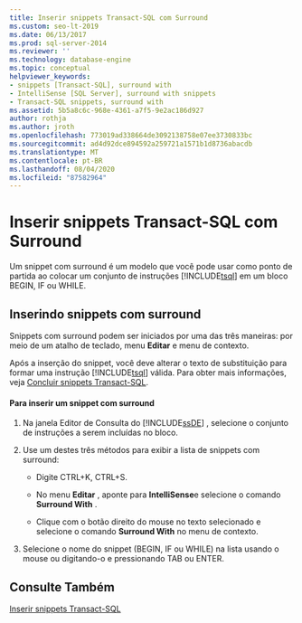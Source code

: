 ```yaml
---
title: Inserir snippets Transact-SQL com Surround
ms.custom: seo-lt-2019
ms.date: 06/13/2017
ms.prod: sql-server-2014
ms.reviewer: ''
ms.technology: database-engine
ms.topic: conceptual
helpviewer_keywords:
- snippets [Transact-SQL], surround with
- IntelliSense [SQL Server], surround with snippets
- Transact-SQL snippets, surround with
ms.assetid: 5b5a8c6c-968e-4361-a7f5-9e2ac186d927
author: rothja
ms.author: jroth
ms.openlocfilehash: 773019ad338664de3092138758e07ee3730833bc
ms.sourcegitcommit: ad4d92dce894592a259721a1571b1d8736abacdb
ms.translationtype: MT
ms.contentlocale: pt-BR
ms.lasthandoff: 08/04/2020
ms.locfileid: "87582964"
---
```

# <a name="insert-surround-with-transact-sql-snippets"></a>Inserir snippets Transact-SQL com Surround
  Um snippet com surround é um modelo que você pode usar como ponto de partida ao colocar um conjunto de instruções [!INCLUDE[tsql](../../includes/tsql-md.md)] em um bloco BEGIN, IF ou WHILE.  
  
## <a name="inserting-surround-with-snippets"></a>Inserindo snippets com surround  
 Snippets com surround podem ser iniciados por uma das três maneiras: por meio de um atalho de teclado, menu **Editar** e menu de contexto.  
  
 Após a inserção do snippet, você deve alterar o texto de substituição para formar uma instrução [!INCLUDE[tsql](../../includes/tsql-md.md)] válida. Para obter mais informações, veja [Concluir snippets Transact-SQL](complete-transact-sql-snippets.md).  
  
#### <a name="to-insert-a-surround-with-snippet"></a>Para inserir um snippet com surround  
  
1.  Na janela Editor de Consulta do [!INCLUDE[ssDE](../../includes/ssde-md.md)] , selecione o conjunto de instruções a serem incluídas no bloco.  
  
2.  Use um destes três métodos para exibir a lista de snippets com surround:  
  
    -   Digite CTRL+K, CTRL+S.  
  
    -   No menu **Editar** , aponte para **IntelliSense**e selecione o comando **Surround With** .  
  
    -   Clique com o botão direito do mouse no texto selecionado e selecione o comando **Surround With** no menu de contexto.  
  
3.  Selecione o nome do snippet (BEGIN, IF ou WHILE) na lista usando o mouse ou digitando-o e pressionando TAB ou ENTER.  
  
## <a name="see-also"></a>Consulte Também  
 [Inserir snippets Transact-SQL](insert-transact-sql-snippets.md)  
  
  
